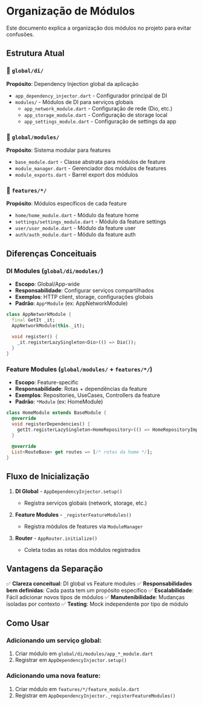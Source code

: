 # Organização de Módulos

Este documento explica a organização dos módulos no projeto para evitar confusões.

## Estrutura Atual

### 📁 `global/di/`
**Propósito**: Dependency Injection global da aplicação
- `app_dependency_injector.dart` - Configurador principal de DI
- `modules/` - Módulos de DI para serviços globais
  - `app_network_module.dart` - Configuração de rede (Dio, etc.)
  - `app_storage_module.dart` - Configuração de storage local
  - `app_settings_module.dart` - Configuração de settings da app

### 📁 `global/modules/`
**Propósito**: Sistema modular para features
- `base_module.dart` - Classe abstrata para módulos de feature
- `module_manager.dart` - Gerenciador dos módulos de features
- `module_exports.dart` - Barrel export dos módulos

### 📁 `features/*/`
**Propósito**: Módulos específicos de cada feature
- `home/home_module.dart` - Módulo da feature home
- `settings/settings_module.dart` - Módulo da feature settings
- `user/user_module.dart` - Módulo da feature user
- `auth/auth_module.dart` - Módulo da feature auth

## Diferenças Conceituais

### DI Modules (`global/di/modules/`)
- **Escopo**: Global/App-wide
- **Responsabilidade**: Configurar serviços compartilhados
- **Exemplos**: HTTP client, storage, configurações globais
- **Padrão**: `App*Module` (ex: AppNetworkModule)

```dart
class AppNetworkModule {
  final GetIt _it;
  AppNetworkModule(this._it);
  
  void register() {
    _it.registerLazySingleton<Dio>(() => Dio());
  }
}
```

### Feature Modules (`global/modules/` + `features/*/`)
- **Escopo**: Feature-specific
- **Responsabilidade**: Rotas + dependências da feature
- **Exemplos**: Repositories, UseCases, Controllers da feature
- **Padrão**: `*Module` (ex: HomeModule)

```dart
class HomeModule extends BaseModule {
  @override
  void registerDependencies() {
    getIt.registerLazySingleton<HomeRepository>(() => HomeRepositoryImpl());
  }
  
  @override
  List<RouteBase> get routes => [/* rotas da home */];
}
```

## Fluxo de Inicialização

1. **DI Global** - `AppDependencyInjector.setup()`
   - Registra serviços globais (network, storage, etc.)
   
2. **Feature Modules** - `_registerFeatureModules()`
   - Registra módulos de features via `ModuleManager`
   
3. **Router** - `AppRouter.initialize()`
   - Coleta todas as rotas dos módulos registrados

## Vantagens da Separação

✅ **Clareza conceitual**: DI global vs Feature modules
✅ **Responsabilidades bem definidas**: Cada pasta tem um propósito específico
✅ **Escalabilidade**: Fácil adicionar novos tipos de módulos
✅ **Manutenibilidade**: Mudanças isoladas por contexto
✅ **Testing**: Mock independente por tipo de módulo

## Como Usar

### Adicionando um serviço global:
1. Criar módulo em `global/di/modules/app_*_module.dart`
2. Registrar em `AppDependencyInjector.setup()`

### Adicionando uma nova feature:
1. Criar módulo em `features/*/feature_module.dart`
2. Registrar em `AppDependencyInjector._registerFeatureModules()`
